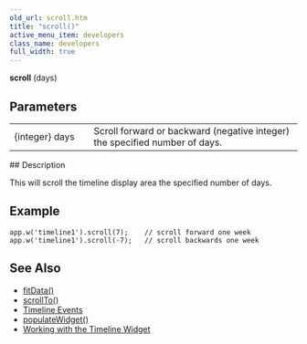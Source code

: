 ```yaml
---
old_url: scroll.htm
title: "scroll()"
active_menu_item: developers
class_name: developers
full_width: true
---
```



**scroll** (days)

## Parameters

<table>
<tr>
<td width="166">
{integer} days

</td>
<td width="1">
</td>
<td width="740">
Scroll forward or backward (negative integer) the specified number of days.

</td>
</tr>
</table>
## Description

This will scroll the timeline display area the specified number of days.

## Example

    app.w('timeline1').scroll(7);    // scroll forward one week
    app.w('timeline1').scroll(-7);   // scroll backwards one week
   

## See Also

 - [fitData()](/developers/documentation/scripting-apis/client-api/widget-object-functions/timeline/fitdata)
 - [scrollTo()](/developers/documentation/scripting-apis/client-api/useful-browser-functions/scrollto)
 - [Timeline Events](/developers/documentation/scripting-apis/client-api/widget-object-functions/timeline/eventstimeline)
 - [populateWidget()](/developers/documentation/scripting-apis/client-api/widget-data-state-manipulation/populatewidget/)
 - [Working with the Timeline Widget](/developers/documentation/product-guide/advanced-important-widgets/working-with-the-timeline-widget/)

